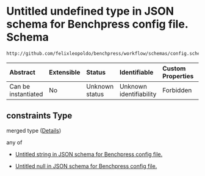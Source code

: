 # Untitled undefined type in JSON schema for Benchpress config file. Schema

```txt
http://github.com/felixleopoldo/benchpress/workflow/schemas/config.schema.json#/definitions/gobnilp/properties/constraints
```



| Abstract            | Extensible | Status         | Identifiable            | Custom Properties | Additional Properties | Access Restrictions | Defined In                                                       |
| :------------------ | :--------- | :------------- | :---------------------- | :---------------- | :-------------------- | :------------------ | :--------------------------------------------------------------- |
| Can be instantiated | No         | Unknown status | Unknown identifiability | Forbidden         | Allowed               | none                | [config.schema.json*](config.schema.json "open original schema") |

## constraints Type

merged type ([Details](config-definitions-gobnilp-item-properties-constraints.md))

any of

*   [Untitled string in JSON schema for Benchpress config file.](config-definitions-gobnilp-item-properties-constraints-anyof-0.md "check type definition")

*   [Untitled null in JSON schema for Benchpress config file.](config-definitions-gobnilp-item-properties-constraints-anyof-1.md "check type definition")
